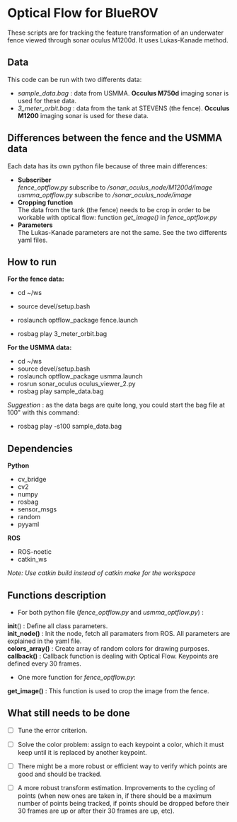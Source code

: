 # Optical Flow for BlueROV

These scripts are for tracking the feature transformation of an underwater fence viewed through sonar oculus M1200d.
It uses Lukas-Kanade method.

## Data

This code can be run with two differents data:
- *sample_data.bag* : data from USMMA. **Occulus M750d** imaging sonar is used for these data.
- *3_meter_orbit.bag* : data from the tank at STEVENS (the fence). **Occulus M1200** imaging sonar is used for these data.

## Differences between the fence and the USMMA data

Each data has its own python file because of three main differences:

- **Subscriber**  
*fence_optflow.py* subscribe to */sonar_oculus_node/M1200d/image*  
*usmma_optflow.py* subscribe to */sonar_oculus_node/image*
- **Cropping function**  
The data from the tank (the fence) needs to be crop in order to be workable with optical flow: function *get_image()* in *fence_optflow.py*
- **Parameters**  
The Lukas-Kanade parameters are not the same. See the two differents yaml files.

## How to run

**For the fence data:**

- cd ~/ws
- source devel/setup.bash
- roslaunch optflow_package fence.launch

- rosbag play 3_meter_orbit.bag 

**For the USMMA data:**

- cd ~/ws
- source devel/setup.bash
- roslaunch optflow_package usmma.launch
- rosrun sonar_oculus oculus_viewer_2.py 
- rosbag play sample_data.bag 

*Suggestion* : as the data bags are quite long, you could start the bag file at 100" with this command:
- rosbag play -s100 sample_data.bag 

## Dependencies
**Python**
- cv_bridge
- cv2
- numpy
- rosbag
- sensor_msgs
- random
- pyyaml

**ROS**
- ROS-noetic
- catkin_ws

*Note: Use catkin build instead of catkin make for the workspace*

## Functions description

- For both python file (*fence_optflow.py* and *usmma_optflow.py*) : 

__init__() : Define all class parameters.  
**init_node()** : Init the node, fetch all paramaters from ROS. All parameters are explained in the yaml file.   
**colors_array()** : Create array of random colors for drawing purposes.  
**callback()** : Callback function is dealing with Optical Flow. Keypoints are defined every 30 frames.

- One more function for *fence_optflow.py*:  

**get_image()** : This function is used to crop the image from the fence.


## What still needs to be done


- [ ] Tune the error criterion.
- [ ] Solve the color problem: assign to each keypoint a color, which it must keep until it is
replaced by another keypoint.
- [ ] There might be a more robust or efficient way to verify which points are good and
should be tracked.
- [ ] A more robust transform estimation. Improvements to the cycling of points (when new
ones are taken in, if there should be a maximum number of points being tracked, if
points should be dropped before their 30 frames are up or after their 30 frames are up,
etc).








